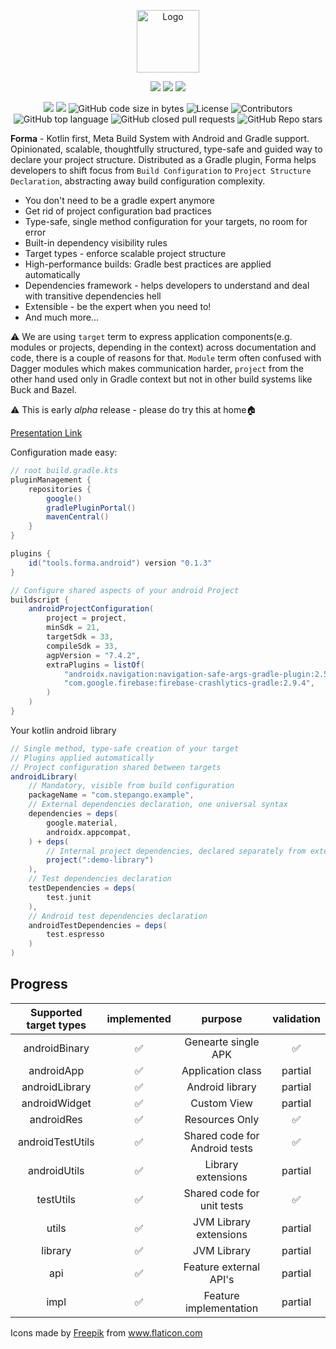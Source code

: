 <p align="center">
    <a href="https://forma.tools" target="_blank" rel="noopener noreferrer"><img width="100" src="./img/press.svg" alt="Logo"></a>
</p>

<p align="center">
    <a href="https://forma.tools"><img src="https://forthebadge.com/images/badges/built-by-developers.svg"/></a>
    <a href="https://forma.tools"><img src="https://forthebadge.com/images/badges/built-for-android.svg"/></a>
    <a href="https://forma.tools"><img src="https://forthebadge.com/images/badges/it-works-why.svg"/></a>
</p>

<p align="center">
    <img src="https://github.com/stepango/forma/workflows/Android%20CI/badge.svg"/>
    <a href="https://plugins.gradle.org/plugin/tools.forma.android"><img src="https://img.shields.io/maven-metadata/v/https/plugins.gradle.org/m2/tools/forma/android/tools.forma.android.gradle.plugin/maven-metadata.xml.svg?colorB=007ec6&label=Gradle%20Plugin"/></a>
    <img alt="GitHub code size in bytes" src="https://img.shields.io/github/languages/code-size/stepango/forma">
    <img alt="License" src="https://img.shields.io/github/license/formatools/forma"/>
    <img alt="Contributors" src="https://img.shields.io/github/contributors/formatools/forma"/>
    <img alt="GitHub top language" src="https://img.shields.io/github/languages/top/formatools/forma"/>
    <img alt="GitHub closed pull requests" src="https://img.shields.io/github/issues-pr-closed/formatools/forma"/>
    <img alt="GitHub Repo stars" src="https://img.shields.io/github/stars/formatools/forma?style=social"/>
</p>

**Forma** - Kotlin first, Meta Build System with Android and Gradle support. Opinionated, scalable, thoughtfully
structured, type-safe and guided way to declare your project structure. Distributed as a Gradle plugin, Forma helps
developers to shift focus from `Build Configuration` to `Project Structure Declaration`, abstracting away build
configuration complexity.

- You don't need to be a gradle expert anymore
- Get rid of project configuration bad practices
- Type-safe, single method configuration for your targets, no room for error
- Built-in dependency visibility rules
- Target types - enforce scalable project structure
- High-performance builds: Gradle best practices are applied automatically
- Dependencies framework - helps developers to understand and deal with transitive dependencies hell
- Extensible - be the expert when you need to!
- And much more...

⚠️ We are using `target` term to express application components(e.g. modules or projects, depending in the context)
across documentation and code, there is a couple of reasons for that. `Module` term often confused with Dagger modules
which makes communication harder, `project` from the other hand used only in Gradle context but not in other build
systems like Buck and Bazel.

⚠️ This is early *alpha* release - please do try this at home🏠

[Presentation Link](https://www.beautiful.ai/player/-MLn7RnBBWeh7vePDoDq)

Configuration made easy:

``` gradle
// root build.gradle.kts
pluginManagement {
    repositories {
        google()
        gradlePluginPortal()
        mavenCentral()
    }
}

plugins {
    id("tools.forma.android") version "0.1.3"
}

// Configure shared aspects of your android Project
buildscript {
    androidProjectConfiguration(
        project = project,
        minSdk = 21,
        targetSdk = 33,
        compileSdk = 33,
        agpVersion = "7.4.2",
        extraPlugins = listOf(
            "androidx.navigation:navigation-safe-args-gradle-plugin:2.5.3",
            "com.google.firebase:firebase-crashlytics-gradle:2.9.4",
        )
    )
}
```

Your kotlin android library

``` gradle
// Single method, type-safe creation of your target
// Plugins applied automatically
// Project configuration shared between targets
androidLibrary(
    // Mandatory, visible from build configuration
    packageName = "com.stepango.example",
    // External dependencies declaration, one universal syntax
    dependencies = deps(
        google.material,
        androidx.appcompat,
    ) + deps(
        // Internal project dependencies, declared separately from externals
        project(":demo-library")
    ),
    // Test dependencies declaration
    testDependencies = deps(
        test.junit
    ),
    // Android test dependencies declaration
    androidTestDependencies = deps(
        test.espresso
    )
)
```

## Progress

| Supported target types | implemented |            purpose            | validation |
|:----------------------:|:-----------:|:-----------------------------:|:----------:|
|     androidBinary      |      ✅      |      Genearte single APK      |     ✅      |
|       androidApp       |      ✅      |       Application class       |  partial   |
|     androidLibrary     |      ✅      |        Android library        |  partial   |
|     androidWidget      |      ✅      |          Custom View          |  partial   |
|       androidRes       |      ✅      |        Resources Only         |     ✅      |
|    androidTestUtils    |      ✅      | Shared code for Android tests |     ✅      |
|      androidUtils      |      ✅      |      Library extensions       |  partial   |
|       testUtils        |      ✅      |  Shared code for unit tests   |     ✅      |
|         utils          |      ✅      |    JVM Library extensions     |  partial   |
|        library         |      ✅      |          JVM Library          |  partial   |
|          api           |      ✅      |    Feature external API's     |  partial   |
|          impl          |      ✅      |    Feature implementation     |  partial   |

Icons made by <a href="https://www.flaticon.com/authors/freepik" title="Freepik">Freepik</a>
from <a href="https://www.flaticon.com/" title="Flaticon">www.flaticon.com</a>
